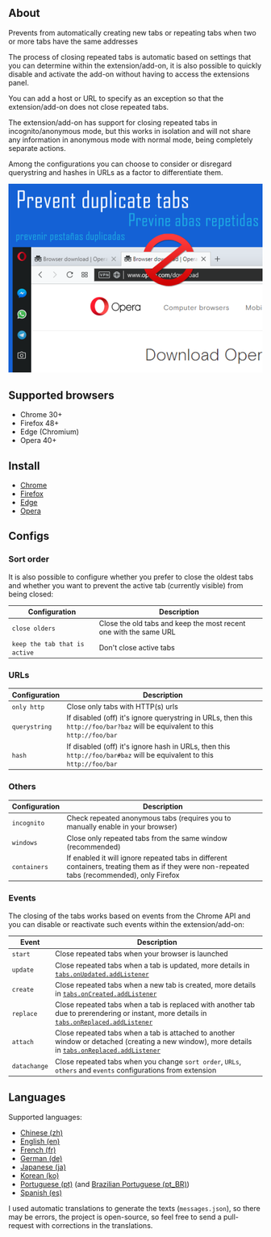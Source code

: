 ## About

Prevents from automatically creating new tabs or repeating tabs when two or more tabs have the same addresses

The process of closing repeated tabs is automatic based on settings that you can determine within the extension/add-on, it is also possible to quickly disable and activate the add-on without having to access the extensions panel.

You can add a host or URL to specify as an exception so that the extension/add-on does not close repeated tabs.

The extension/add-on has support for closing repeated tabs in incognito/anonymous mode, but this works in isolation and will not share any information in anonymous mode with normal mode, being completely separate actions.

Among the configurations you can choose to consider or disregard querystring and hashes in URLs as a factor to differentiate them.

![promocional](promo.png)

## Supported browsers

- Chrome 30+
- Firefox 48+
- Edge (Chromium)
- Opera 40+

## Install

- [Chrome](https://chrome.google.com/webstore/detail/prevent-duplicate-tabs/eednccpckdkpojaiemedoejdngappaag)
- [Firefox](https://addons.mozilla.org/en-US/firefox/addon/smart-prevent-duplicate-tabs/)
- [Edge](https://microsoftedge.microsoft.com/addons/detail/prevent-duplicate-tabs/iijplllphnkkeepcinimpjobncicbbmb)
- [Opera](https://addons.opera.com/en/extensions/details/prevent-duplicate-tabs/)

## Configs

### Sort order

It is also possible to configure whether you prefer to close the oldest tabs and whether you want to prevent the active tab (currently visible) from being closed:

Configuration | Description
--- | ---
`close olders` | Close the old tabs and keep the most recent one with the same URL
`keep the tab that is active` | Don't close active tabs

### URLs

Configuration | Description
--- | ---
`only http` | Close only tabs with HTTP(s) urls
`querystring` | If disabled (off) it's ignore querystring in URLs, then this `http://foo/bar?baz` will be equivalent to this `http://foo/bar`
`hash` | If disabled (off) it's ignore hash in URLs, then this `http://foo/bar#baz` will be equivalent to this `http://foo/bar`

### Others

Configuration | Description
--- | ---
`incognito` | Check repeated anonymous tabs (requires you to manually enable in your browser)
`windows` | Close only repeated tabs from the same window (recommended)
`containers` | If enabled it will ignore repeated tabs in different containers, treating them as if they were non-repeated tabs (recommended), only Firefox

### Events

The closing of the tabs works based on events from the Chrome API and you can disable or reactivate such events within the extension/add-on:

Event | Description
--- | ---
`start` | Close repeated tabs when your browser is launched
`update` | Close repeated tabs when a tab is updated, more details in [`tabs.onUpdated.addListener`](https://developer.chrome.com/extensions/tabs#event-onUpdated)
`create` | Close repeated tabs when a new tab is created, more details in [`tabs.onCreated.addListener`](https://developer.chrome.com/extensions/tabs#event-onCreated)
`replace` | Close repeated tabs when a tab is replaced with another tab due to prerendering or instant, more details in [`tabs.onReplaced.addListener`](https://developer.chrome.com/extensions/tabs#event-onReplaced)
`attach` | Close repeated tabs when a tab is attached to another window or detached (creating a new window), more details in [`tabs.onReplaced.addListener`](https://developer.chrome.com/extensions/tabs#event-onAttached)
`datachange` | Close repeated tabs when you change `sort order`, `URLs`, `others` and `events` configurations from extension

## Languages

Supported languages:

- [Chinese (zh)](chrome/_locales/zh/messages.json)
- [English (en)](chrome/_locales/en/messages.json)
- [French (fr)](chrome/_locales/fr/messages.json)
- [German (de)](chrome/_locales/de/messages.json)
- [Japanese (ja)](chrome/_locales/ja/messages.json)
- [Korean (ko)](chrome/_locales/ko/messages.json)
- [Portuguese (pt)](chrome/_locales/pt/messages.json) (and [Brazilian Portuguese (pt_BR)](chrome/_locales/pt_BR/messages.json))
- [Spanish (es)](chrome/_locales/es/messages.json)

I used automatic translations to generate the texts (`messages.json`), so there may be errors, the project is open-source, so feel free to send a pull-request with corrections in the translations.
